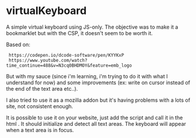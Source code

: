 # virtualKeyboard
A simple virtual keyboard using JS-only. 
The objective was to make it a bookmarklet but with the CSP, it doesn't seem to be worth it.

Based on: 

     https://codepen.io/dcode-software/pen/KYYKxP
     https://www.youtube.com/watch?time_continue=488&v=N3cq0BHDMOY&feature=emb_logo
          
But with my sauce (since i'm learning, i'm trying to do it with what I understand for now) and some improvements (ex: write on cursor instead of the end of the text area etc..).

I also tried to use it as a mozilla addon but it's having problems with a lots of site, not consistent enough.

It is possible to use it on your website, just add the script and call it in the html <script src=""></script>. It should initialize and detect all text areas. The keyboard will appear when a text area is in focus.

